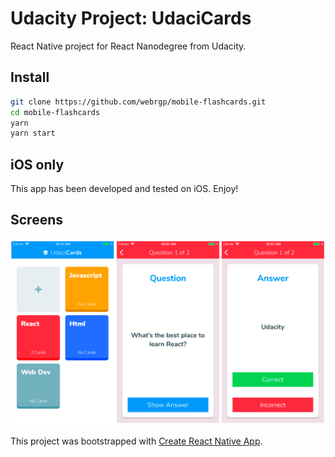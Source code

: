 # Udacity Project: UdaciCards

React Native project for React Nanodegree from Udacity.

## Install
```sh
git clone https://github.com/webrgp/mobile-flashcards.git
cd mobile-flashcards
yarn
yarn start
```

## iOS only

This app has been developed and tested on iOS. Enjoy!

## Screens

![Screen Shot](assets/images/screens.png)



This project was bootstrapped with [Create React Native App](https://github.com/react-community/create-react-native-app).